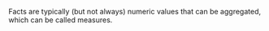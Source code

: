 Facts are typically (but not always) numeric values that can be aggregated, which can be called measures.